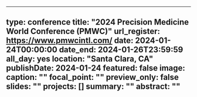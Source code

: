 
---
type: conference
title: "2024 Precision Medicine World Conference (PMWC)"
url_register: https://www.pmwcintl.com/
date: 2024-01-24T00:00:00
date_end: 2024-01-26T23:59:59
all_day: yes
location: "Santa Clara, CA"
publishDate: 2024-01-24
featured: false
image:
  caption: ""
  focal_point: ""
  preview_only: false
slides: ""
projects: []
summary: ""
abstract: ""
---

<!--more-->
